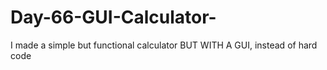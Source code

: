 # Day-66-GUI-Calculator-
I made a simple but functional calculator BUT WITH A GUI, instead of hard code 
